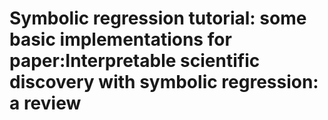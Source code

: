 # Symbolic regression tutorial: some basic implementations for paper:Interpretable scientific discovery with symbolic regression: a review
